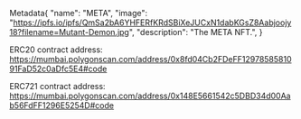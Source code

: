 Metadata{
  "name": "META",
  "image": "https://ipfs.io/ipfs/QmSa2bA6YHFERfKRdSBiXeJUCxN1dabKGsZ8Aabjoojy18?filename=Mutant-Demon.jpg",
  "description": "The META NFT.",
}

ERC20 contract address: https://mumbai.polygonscan.com/address/0x8fd04Cb2FDeFF1297858581091FaD52c0aDfc5E4#code

ERC721 contract address: https://mumbai.polygonscan.com/address/0x148E5661542c5DBD34d00Aab56FdFF1296E5254D#code
